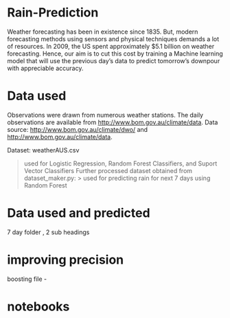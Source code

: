 # Rain-Prediction
Weather forecasting has been in existence since 1835.
But, modern forecasting methods using sensors and
physical techniques demands a lot of resources. In 2009,
the US spent approximately $5.1 billion on weather
forecasting. Hence, our aim is to cut this cost by training a
Machine learning model that will use the previous day’s
data to predict tomorrow’s downpour with appreciable
accuracy.

# Data used
Observations were drawn from numerous weather stations. The daily observations are available from http://www.bom.gov.au/climate/data.
Data source: http://www.bom.gov.au/climate/dwo/ and http://www.bom.gov.au/climate/data.

Dataset: weatherAUS.csv
  > used for Logistic Regression, Random Forest Classifiers, and Suport Vector Classifiers
  > Further processed dataset obtained from dataset_maker.py:
    > used for predicting rain for next 7 days using Random Forest


# Data used and predicted
7 day folder , 2 sub headings

# improving precision
boosting file - 

# notebooks


